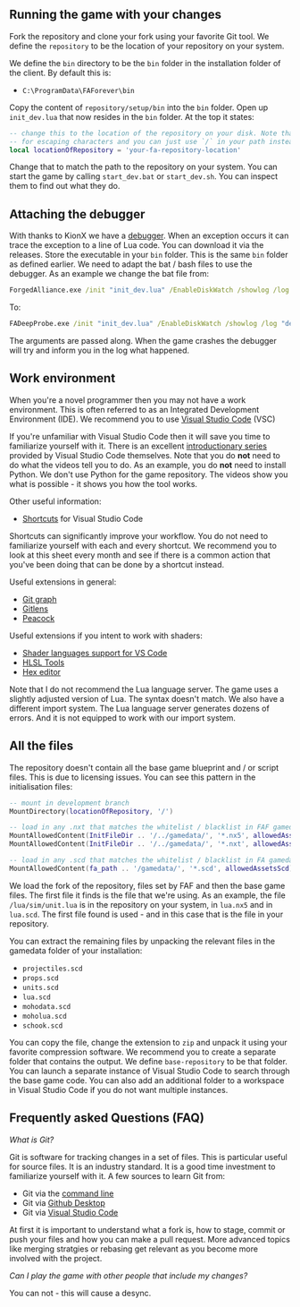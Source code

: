 Running the game with your changes
----------------------------------

Fork the repository and clone your fork using your favorite Git tool. We define the `repository` to be the location of your repository on your system.

We define the `bin` directory to be the `bin` folder in the installation folder of the client. By default this is:
 - `C:\ProgramData\FAForever\bin`

Copy the content of `repository/setup/bin` into the `bin` folder. Open up `init_dev.lua` that now resides in the `bin` folder. At the top it states:

```lua
-- change this to the location of the repository on your disk. Note that `\` is used
-- for escaping characters and you can just use `/` in your path instead.
local locationOfRepository = 'your-fa-repository-location'
```

Change that to match the path to the repository on your system. You can start the game by calling `start_dev.bat` or `start_dev.sh`. You can inspect them to find out what they do.

Attaching the debugger
----------------------

With thanks to KionX we have a [debugger](https://github.com/FAForever/FADeepProbe). When an exception occurs it can trace the exception to a line of Lua code. You can download it via the releases. Store the executable in your `bin` folder. This is the same `bin` folder as defined earlier. We need to adapt the bat / bash files to use the debugger. As an example we change the bat file from:

```bat
ForgedAlliance.exe /init "init_dev.lua" /EnableDiskWatch /showlog /log "dev.log"
```
To:
```bat
FADeepProbe.exe /init "init_dev.lua" /EnableDiskWatch /showlog /log "dev.log"
```

The arguments are passed along. When the game crashes the debugger will try and inform you in the log what happened.

Work environment
----------------

When you're a novel programmer then you may not have a work environment. This is often referred to as an Integrated Development Environment (IDE). We recommend you to use [Visual Studio Code](https://code.visualstudio.com/) (VSC)

If you're unfamiliar with Visual Studio Code then it will save you time to familiarize yourself with it. There is an excellent [introductionary series](https://code.visualstudio.com/docs/getstarted/introvideos) provided by Visual Studio Code themselves. Note that you do **not** need to do what the videos tell you to do. As an example, you do **not** need to install Python. We don't use Python for the game repository. The videos show you what is possible - it shows you how the tool works.

Other useful information:
 - [Shortcuts](https://code.visualstudio.com/shortcuts/keyboard-shortcuts-windows.pdf) for Visual Studio Code

Shortcuts can significantly improve your workflow. You do not need to familiarize yourself with each and every shortcut. We recommend you to look at this sheet every month and see if there is a common action that you've been doing that can be done by a shortcut instead. 

Useful extensions in general:
 - [Git graph](https://marketplace.visualstudio.com/items?itemName=mhutchie.git-graph)
 - [Gitlens](https://marketplace.visualstudio.com/items?itemName=eamodio.gitlens)
 - [Peacock](https://marketplace.visualstudio.com/items?itemName=johnpapa.vscode-peacock)

Useful extensions if you intent to work with shaders:
 - [Shader languages support for VS Code](https://marketplace.visualstudio.com/items?itemName=slevesque.shader)
 - [HLSL Tools](https://marketplace.visualstudio.com/items?itemName=TimGJones.hlsltools)
 - [Hex editor](https://marketplace.visualstudio.com/items?itemName=ms-vscode.hexeditor)

Note that I do not recommend the Lua language server. The game uses a slightly adjusted version of Lua. The syntax doesn't match. We also have a different import system. The Lua language server generates dozens of errors. And it is not equipped to work with our import system.

All the files
-------------

The repository doesn't contain all the base game blueprint and / or script files. This is due to licensing issues. You can see this pattern in the initialisation files:

```lua
-- mount in development branch
MountDirectory(locationOfRepository, '/')

-- load in any .nxt that matches the whitelist / blacklist in FAF gamedata
MountAllowedContent(InitFileDir .. '/../gamedata/', '*.nx5', allowedAssetsNxy)
MountAllowedContent(InitFileDir .. '/../gamedata/', '*.nxt', allowedAssetsNxt)

-- load in any .scd that matches the whitelist / blacklist in FA gamedata
MountAllowedContent(fa_path .. '/gamedata/', '*.scd', allowedAssetsScd)
```

We load the fork of the repository, files set by FAF and then the base game files. The first file it finds is the file that we're using. As an example, the file `/lua/sim/unit.lua` is in the repository on your system, in `lua.nx5` and in `lua.scd`. The first file found is used - and in this case that is the file in your repository.

You can extract the remaining files by unpacking the relevant files in the gamedata folder of your installation:
 - `projectiles.scd`
 - `props.scd`
 - `units.scd`
 - `lua.scd`
 - `mohodata.scd`
 - `moholua.scd`
 - `schook.scd`

You can copy the file, change the extension to `zip` and unpack it using your favorite compression software. We recommend you to create a separate folder that contains the output. We define `base-repository` to be that folder. You can launch a separate instance of Visual Studio Code to search through the base game code. You can also add an additional folder to a workspace in Visual Studio Code if you do not want multiple instances.

Frequently asked Questions (FAQ)
--------------------------------

_What is Git?_

Git is software for tracking changes in a set of files. This is particular useful for source files. It is an industry standard. It is a good time investment to familiarize yourself with it. A few sources to learn Git from:
 - Git via the [command line](https://www.w3schools.com/git/git_intro.asp?remote=github)
 - Git via [Github Desktop](https://desktop.github.com/)
 - Git via [Visual Studio Code](https://code.visualstudio.com/docs/introvideos/versioncontrol)

At first it is important to understand what a fork is, how to stage, commit or push your files and how you can make a pull request. More advanced topics like merging stratgies or rebasing get relevant as you become more involved with the project.

_Can I play the game with other people that include my changes?_

You can not - this will cause a desync.

